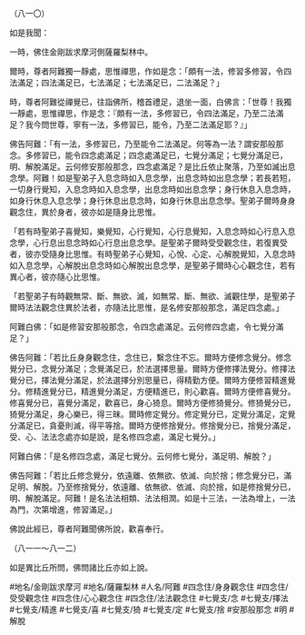 （八一〇）

如是我聞：

一時，佛住金剛跋求摩河側薩羅梨林中。

爾時，尊者阿難獨一靜處，思惟禪思，作如是念：「頗有一法，修習多修習，令四法滿足；四法滿足已，七法滿足；七法滿足已，二法滿足？」

時，尊者阿難從禪覺已，往詣佛所，稽首禮足，退坐一面，白佛言：「世尊！我獨一靜處，思惟禪思，作是念：『頗有一法，多修習已，令四法滿足，乃至二法滿足？我今問世尊，寧有一法，多修習已，能令，乃至二法滿足耶？』」

佛告阿難：「有一法，多修習已，乃至能令二法滿足。何等為一法？謂安那般那念。多修習已，能令四念處滿足；四念處滿足已，七覺分滿足；七覺分滿足已，明、解脫滿足。云何修安那般那念，四念處滿足？是比丘依止聚落，乃至如滅出息念學。阿難！如是聖弟子入息念時如入息念學，出息念時如出息念學；若長若短，一切身行覺知，入息念時如入息念學，出息念時如出息念學；身行休息入息念時，如身行休息入息念學；身行休息出息念時，如身行休息出息念學。聖弟子爾時身身觀念住，異於身者，彼亦如是隨身比思惟。

「若有時聖弟子喜覺知，樂覺知，心行覺知，心行息覺知，入息念時如心行息入息念學，心行息出息念時如心行息出息念學。是聖弟子爾時受受觀念住，若復異受者，彼亦受隨身比思惟。有時聖弟子心覺知，心悅、心定、心解脫覺知，入息念時如入息念學，心解脫出息念時如心解脫出息念學，是聖弟子爾時心心觀念住，若有異心者，彼亦隨心比思惟。

「若聖弟子有時觀無常、斷、無欲、滅，如無常、斷、無欲、滅觀住學，是聖弟子爾時法法觀念住異於法者，亦隨法比思惟，是名修安那般那念，滿足四念處。」

阿難白佛：「如是修習安那般那念，令四念處滿足。云何修四念處，令七覺分滿足？」

佛告阿難：「若比丘身身觀念住，念住已，繫念住不忘。爾時方便修念覺分。修念覺分已，念覺分滿足；念覺滿足已，於法選擇思量。爾時方便修擇法覺分。修擇法覺分已，擇法覺分滿足，於法選擇分別思量已，得精勤方便。爾時方便修習精進覺分。修精進覺分已，精進覺分滿足，方便精進已，則心歡喜。爾時方便修喜覺分。修喜覺分已，喜覺分滿足，歡喜已，身心猗息。爾時方便修猗覺分。修猗覺分已，猗覺分滿足，身心樂已，得三昧。爾時修定覺分。修定覺分已，定覺分滿足，定覺分滿足已，貪憂則滅，得平等捨。爾時方便修捨覺分。修捨覺分已，捨覺分滿足，受、心、法法念處亦如是說，是名修四念處，滿足七覺分。」

阿難白佛：「是名修四念處，滿足七覺分。云何修七覺分，滿足明、解脫？」

佛告阿難：「若比丘修念覺分，依遠離、依無欲、依滅、向於捨；修念覺分已，滿足明、解脫。乃至修捨覺分，依遠離、依無欲、依滅、向於捨，如是修捨覺分已，明、解脫滿足。阿難！是名法法相類、法法相潤。如是十三法，一法為增上，一法為門，次第增進，修習滿足。」

佛說此經已，尊者阿難聞佛所說，歡喜奉行。

（八一一～八一二）

如是異比丘所問，佛問諸比丘亦如上說。

#地名/金剛跋求摩河
#地名/薩羅梨林
#人名/阿難
#四念住/身身觀念住
#四念住/受受觀念住
#四念住/心心觀念住
#四念住/法法觀念住
#七覺支/念
#七覺支/擇法
#七覺支/精進
#七覺支/喜
#七覺支/猗
#七覺支/定
#七覺支/捨
#安那般那念
#明
#解脫
